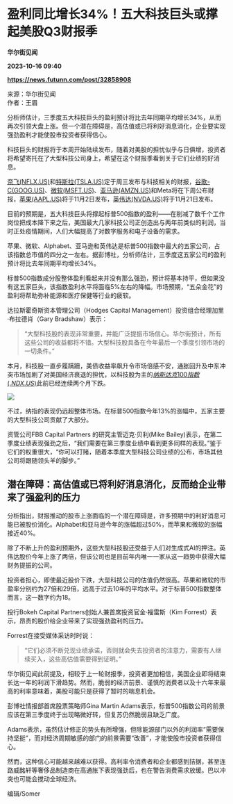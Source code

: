 # 盈利同比增长34%！五大科技巨头或撑起美股Q3财报季
**华尔街见闻**

**2023-10-16 09:40**

**https://news.futunn.com/post/32858908**

来源：华尔街见闻  
作者：王眉

分析师估计，三季度五大科技巨头的盈利预计将比去年同期平均增长34%，从而再次引领大盘上涨。但一个潜在障碍是，高估值或已将利好消息消化，企业要实现强劲盈利才能使股市投资者获得信心。

科技巨头的财报将于本周开始陆续发布，随着对美股的担忧似乎与日俱增，投资者将希望寄托在了大型科技公司身上，希望在这个财报季看到关于它们业绩的好消息。

[奈飞(NFLX.US)](https://www.futunn.com/quote/stock?m=us&code=NFLX)和[特斯拉(TSLA.US)](https://www.futunn.com/quote/stock?m=us&code=TSLA)定于周三发布与科技相关的财报，[谷歌-C(GOOG.US)](https://www.futunn.com/quote/stock?m=us&code=GOOG)、[微软(MSFT.US)](https://www.futunn.com/quote/stock?m=us&code=MSFT)、[亚马逊(AMZN.US)](https://www.futunn.com/quote/stock?m=us&code=AMZN)和Meta将在下周公布财报，[苹果(AAPL.US)](https://www.futunn.com/quote/stock?m=us&code=AAPL)将于11月2日发布，[英伟达(NVDA.US)](https://www.futunn.com/quote/stock?m=us&code=NVDA)将于11月21日发布。

目前的预期是，五大科技巨头将撑起标普500指数的盈利——在削减了数千个工作岗位把成本降下来之后，美国最大几家科技公司正创造出与两年前类似的利润，当时正处疫情期间，人们大幅提高了对数字服务和电子设备的需求。

苹果、微软、Alphabet、亚马逊和英伟达是标普500指数中最大的五家公司，占该指数总市值的四分之一左右。据彭博社，分析师估计，三季度这五家公司的盈利预计将比去年同期平均增长34%。

标普500指数成分股整体盈利看起来并没有那么强劲，预计将基本持平，但如果没有这五家巨头，该指数盈利水平将面临5%左右的降幅。市场预期，“五朵金花”的盈利将帮助弥补能源和医疗保健等行业的疲软。

达拉斯霍奇斯资本管理公司（Hodges Capital Management）投资组合经理加里·布拉德肖（Gary Bradshaw）表示：

>  “大型科技股的表现非常重要，并能广泛提振市场信心。华尔街预计，所有这些公司的收益都将不错。大型科技股具备在今年最后一个季度引领市场的一切条件。”

本月，科技股一直步履蹒跚，美债收益率飙升令市场倍感不安，通胀回升及中东冲突市场加剧了对美国经济衰退的担忧，以科技股为主的[$纳斯达克100指数(.NDX.US)$](https://www.futunn.com/quote/stock?m=us&code=.NDX)此前已经连续两个月下跌。

![](https://postimg.futunn.com/16974230998985466783464.png)

不过，纳指的表现仍远超整体市场。在标普500指数今年13%的涨幅中，五家主要的大型科技公司贡献了大部分。

资管公司FBB Capital Partners 的研究主管迈克·贝利(Mike Bailey)表示，在第二季度业绩表现强劲之后，“我们需要在第三季度业绩中看到更多同样的表现。”鉴于它们的权重很大，“你可以打赌，随着本季度大型科技公司业绩的公布，市场其他公司将跟随领头羊的脚步。”

潜在障碍：高估值或已将利好消息消化，反而给企业带来了强盈利的压力
--------------------------------

分析指出，财报推动的股市上涨面临的一个潜在障碍是，许多预期中的利好消息可能已被股价消化。Alphabet和亚马逊今年的涨幅超过50%，而苹果和微软的涨幅接近40%。

除了不断上升的盈利预期外，这些大型科技股还受益于人们对生成式AI的押注。英伟达股价今年上涨了两倍，但该公司也是目前年内唯一一家从这一趋势中获得大幅财务提振的公司。

投资者担心，即使最近股价下跌，大型科技公司的估值仍然很高。苹果和微软的市盈率分别约为27倍和29倍，远高于过去10年的平均水平。对于标普500指数整体而言，这一数字约为18。

投行Bokeh Capital Partners创始人兼首席投资官金·福雷斯（Kim Forrest）表示，昂贵的股价给企业带来了实现强劲盈利的压力。

Forrest在接受媒体采访时时说：

> “它们必须不断兑现业绩承诺，否则就会失去投资者的注意力，需要有人继续买入，这些高估值需要得到证明。”

华尔街见闻此前提及，相较于上一轮财报季，投资者更加相信，美国企业即将结束长达一年的利润下滑趋势。然而，脆弱的经济前景、谨慎的消费者以及十六年来最高的利率意味着，美股可能只是获得了暂时的喘息机会。

彭博社情报部首席股票策略师Gina Martin Adams表示，标普500指数公司的前景应该在第三季度终于出现略微好转，但复苏仍然脆弱且缺乏广度。

Adams表示，虽然估计修正的势头有所增强，但除能源部门以外的利润率“需要保持坚挺”，而对经济周期敏感的部门的前景需要“改善”，才能使股市投资者获得信心。

然而，这种信心可能越来越难以获得。高利率令消费者和企业都感到拮据，甚至连路威酩轩等奢侈品制造商在高通胀下表现强劲后，也在警告消费需求放缓。巴以冲突也可能会搅动全球经济。

编辑/Somer